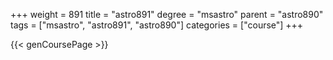 +++
weight = 891
title = "astro891"
degree = "msastro"
parent = "astro890"
tags = ["msastro", "astro891", "astro890"]
categories = ["course"]
+++

{{< genCoursePage >}}
